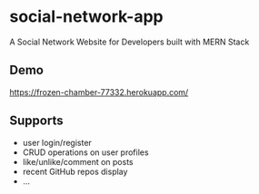 # social-network-app
A Social Network Website for Developers built with MERN Stack  
## Demo 
https://frozen-chamber-77332.herokuapp.com/  
## Supports
- user login/register
- CRUD operations on user profiles
- like/unlike/comment on posts
- recent GitHub repos display  
- ...
